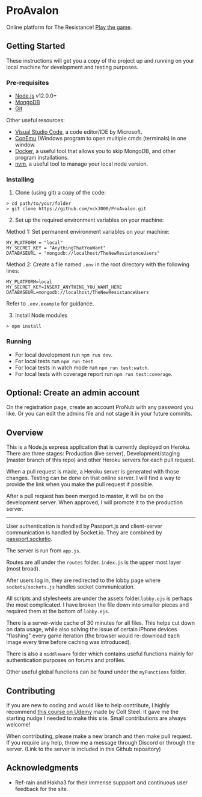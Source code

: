 # ProAvalon

Online platform for The Resistance! [Play the game](https://www.ProAvalon.com).

## Getting Started

These instructions will get you a copy of the project up and running on your local machine for development and testing purposes.

### Pre-requisites

- [Node.js](https://nodejs.org/en/) v12.0.0+
- [MongoDB](https://www.mongodb.com/)
- [Git](https://git-scm.com/)

Other useful resources:

- [Visual Studio Code](https://code.visualstudio.com/), a code editor/IDE by Microsoft.
- [ConEmu](https://conemu.github.io/) (Windows program to open multiple cmds (terminals) in one window.
- [Docker](https://www.docker.com/), a useful tool that allows you to skip MongoDB, and other program installations.
- [nvm](https://github.com/nvm-sh/nvm), a useful tool to manage your local node version.

### Installing

1. Clone (using git) a copy of the code:

```
> cd path/to/your/folder
> git clone https://github.com/vck3000/ProAvalon.git
```

2. Set up the required environment variables on your machine:

Method 1: Set permanent environment variables on your machine:

```
MY_PLATFORM = "local"
MY_SECRET_KEY = "AnythingThatYouWant"
DATABASEURL = "mongodb://localhost/TheNewResistanceUsers"
```

Method 2: Create a file named `.env` in the root directory with the following lines:

```
MY_PLATFORM=local
MY_SECRET_KEY=INSERT_ANYTHING_YOU_WANT_HERE
DATABASEURL=mongodb://localhost/TheNewResistanceUsers
```

Refer to `.env.example` for guidance.

3. Install Node modules

```
> npm install
```

### Running
- For local development run `npm run dev`.
- For local tests run `npm run test`.
- For local tests in watch mode run `npm run test:watch`.
- For local tests with coverage report run `npm run test:coverage`.


## Optional: Create an admin account

On the registration page, create an account ProNub with any password you like.
Or you can edit the admins file and not stage it in your future commits.

## Overview

This is a Node.js express application that is currently deployed on Heroku. There are three stages: Production (live server), Development/staging (master branch of this repo) and other Heroku servers for each pull request.

When a pull request is made, a Heroku server is generated with those changes. Testing can be done on that online server. I will find a way to provide the link when you make the pull request if possible.

After a pull request has been merged to master, it will be on the development server. When approved, I will promote it to the production server.

---

User authentication is handled by Passport.js and client-server communication is handled by Socket.io. They are combined by [passport.socketio](https://www.npmjs.com/package/passport.socketio).

The server is run from `app.js`.

Routes are all under the `routes` folder. `index.js` is the upper most layer (most broad).

After users log in, they are redirected to the lobby page where `sockets/sockets.js` handles socket communication.

All scripts and stylesheets are under the assets folder.`lobby.ejs` is perhaps the most complicated. I have broken the file down into smaller pieces and required them at the bottom of `lobby.ejs`.

There is a server-wide cache of 30 minutes for all files. This helps cut down on data usage, while also solving the issue of certain iPhone devices "flashing" every game iteration (the browser would re-download each image every time before caching was introduced).

There is also a `middleware` folder which contains useful functions mainly for authentication purposes on forums and profiles.

Other useful global functions can be found under the `myFunctions` folder.

## Contributing

If you are new to coding and would like to help contribute, I highly recommend [this course on Udemy](https://www.udemy.com/the-web-developer-bootcamp/) made by Colt Steel. It gave me the starting nudge I needed to make this site. Small contributions are always welcome!

When contributing, please make a new branch and then make pull request. If you require any help, throw me a message through Discord or through the server. (Link to the server is included in this Github repository)

## Acknowledgments

- Ref-rain and Hakha3 for their immense suppport and continuous user feedback for the site.
